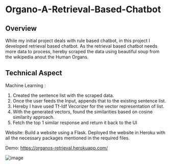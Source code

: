 # Organo-A-Retrieval-Based-Chatbot

## Overview
While my initial project deals with rule based chatbot, in this project I developed retrieval based chatbot. As the retrieval based chatbot needs more data to process, hereby scraped the data using beautiful soup from the wikipedia anout the Human Organs.

## Technical Aspect

Machine Learning :
1) Created the sentence list with the scraped data.
2) Once the user feeds the Input, appends that to the existing sentence list.
3) Hereby I have used Tf-Idf Vecorizer for the vector representation of list.
4) With the generated vectors, found the similarities based on cosine similarity approach.
5) Fetch the top 1 similar response and return it back to the UI

Website:
Build a website using a Flask. Deployed the website in Heroku with all the necessary packages mentioned in the required files.

Demo:
https://organos-retrieval.herokuapp.com/ 

![image](https://user-images.githubusercontent.com/105039765/179507598-bb9f4df8-7b3d-400d-97ec-f2b5aeb8f352.png)




